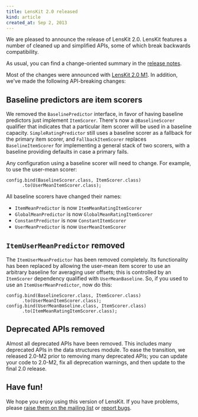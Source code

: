 ```yaml
---
title: LensKit 2.0 released
kind: article
created_at: Sep 2, 2013
---
```


We are pleased to announce the release of LensKit 2.0.  LensKit features a number of cleaned up and simplified APIs, some of which break backwards compatibility.

As usual, you can find a change-oriented summary in the [release notes](/maven-site/releases/lenskit-2.0.html).

Most of the changes were announced with [LensKit 2.0 M1](./2013-08-16-lenskit-2.0-M1.html).  In addition, we've made the following API-breaking changes:

## Baseline predictors are item scorers

We removed the `BaselinePredictor` interface, in favor of having baseline predictors just implement `ItemScorer`.  There's now a `@BaselineScorer` qualifier that indicates that a particular item scorer will be used in a baseline capacity.  `SimpleRatingPredictor` still uses a baseline scorer as a fallback for the primary item scorer, and `FallbackItemScorer` replaces `BaselineItemScorer` for implementing a general stack of two scorers, with a baseline providing defaults in case a primary fails.

Any configuration using a baseline scorer will need to change.  For example, to use the user-mean scorer:

```
config.bind(BaselineScorer.class, ItemScorer.class)
      .to(UserMeanItemScorer.class);
```

All baseline scorers have changed their names:

- `ItemMeanPredictor` is now `ItemMeanRatingItemScorer`
- `GlobalMeanPredictor` is now `GlobalMeanRatingItemScorer`
- `ConstantPredictor` is now `ConstantItemScorer`
- `UserMeanPredictor` is now `UserMeanItemScorer`

## `ItemUserMeanPredictor` removed

The `ItemUserMeanPredictor` has been removed completely.  Its functionality has been replaced by allowing the user-mean item scorer to use an arbitrary baseline for averaging user offsets; this is controlled by an `ItemScorer` dependency qualified with `UserMeanBaseline`.  So, if you used to use an `ItemUserMeanPredictor`, now do this:

```
config.bind(BaselineScorer.class, ItemScorer.class)
      .to(UserMeanItemScorer.class);
config.bind(UserMeanBaseline.class, ItemScorer.class)
      .to(ItemMeanRatingItemScorer.class);
```

## Deprecated APIs removed

Almost all deprecated APIs have been removed.  This includes many deprecated APIs in the data structures module.  To ease the transition, we released 2.0-M2 prior to removing many deprecated APIs; you can update your code to 2.0-M2, fix all deprecation warnings, and then update to the final 2.0 release.

## Have fun!

We hope you enjoy using this version of LensKit.  If you have problems, please [raise them on the mailing list](https://wwws.cs.umn.edu/mm-cs/listinfo/lenskit) or [report bugs](https://github.com/grouplens/lenskit/issues).
